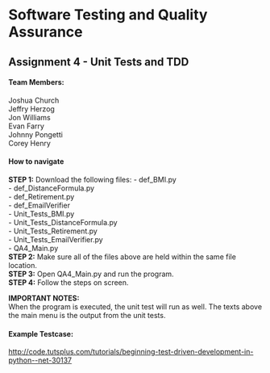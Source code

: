 # Software Testing and Quality Assurance #
## Assignment 4 - Unit Tests and TDD ##

#### Team Members: ####
Joshua Church<br>
Jeffry Herzog<br>
Jon Williams<br>
Evan Farry<br>
Johnny Pongetti<br>
Corey Henry<br>

#### How to navigate ####
**STEP 1:** Download the following files:
	- def_BMI.py <br>
	- def_DistanceFormula.py <br>
	- def_Retirement.py <br>
	- def_EmailVerifier <br>
	- Unit_Tests_BMI.py <br>
	- Unit_Tests_DistanceFormula.py <br>
	- Unit_Tests_Retirement.py <br>
	- Unit_Tests_EmailVerifier.py <br>
	- QA4_Main.py <br>
**STEP 2:** Make sure all of the files above are held within the same file location. <br>
**STEP 3:** Open QA4_Main.py and run the program. <br>
**STEP 4:** Follow the steps on screen. <br>

**IMPORTANT NOTES:** <br>When the program is executed, the unit test will run
					   as well. The texts above the main menu is the output 
					   from the unit tests. 
	
#### Example Testcase: ####
http://code.tutsplus.com/tutorials/beginning-test-driven-development-in-python--net-30137